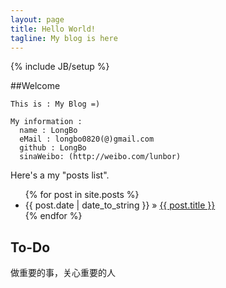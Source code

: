 ```yaml
---
layout: page
title: Hello World!
tagline: My blog is here
---
```

{% include JB/setup %}


##Welcome 
    
    This is : My Blog =)
    
    My information :
      name : LongBo
      eMail : longbo0820(@)gmail.com
      github : LongBo
      sinaWeibo: (http://weibo.com/lunbor)
      


Here's a my "posts list".

<ul class="posts">
  {% for post in site.posts %}
    <li><span>{{ post.date | date_to_string }}</span> &raquo; <a href="{{ BASE_PATH }}{{ post.url }}">{{ post.title }}</a></li>
  {% endfor %}
</ul>

## To-Do
做重要的事，关心重要的人